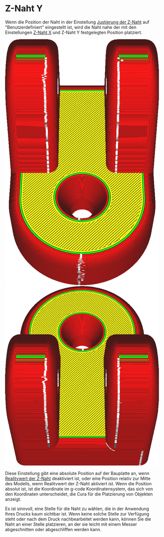 Z-Naht Y
====
Wenn die Position der Naht in der Einstellung [Justierung der Z-Naht](z_seam_type.md) auf "Benutzerdefiniert" eingestellt ist, wird die Naht nahe der mit den Einstellungen [Z-Naht X](z_seam_x.md) und Z-Naht Y festgelegten Position platziert.

<!--screenshot {
"image_path": "z_seam_y_back.png",
"models": [
    {
        "script": "rod_holder.scad",
        "transformation": ["rotateZ(-90)"]
    }
],
"camera_position": [0, -77, 130],
"settings": {
    "z_seam_type": "back",
    "z_seam_position": "back"
},
"colours": 64
}-->
<!--screenshot {
"image_path": "z_seam_y_front.png",
"models": [
    {
        "script": "rod_holder.scad",
        "transformation": ["rotateZ(-90)"]
    }
],
"camera_position": [0, 77, 130],
"settings": {
    "z_seam_type": "back",
    "z_seam_position": "front"
},
"colours": 64
}-->
![Die Naht befindet sich auf der Vorderseite](../../../articles/images/z_seam_y_front.png)
![Die Naht befindet sich auf der Rückseite](../../../articles/images/z_seam_y_back.png)

Diese Einstellung gibt eine absolute Position auf der Bauplatte an, wenn [Realitvwert der Z-Naht](z_seam_relative.md) deaktiviert ist, oder eine Position relativ zur Mitte des Modells, wenn Realitvwert der Z-Naht aktiviert ist. Wenn die Position absolut ist, ist die Koordinate im g-code Koordinatensystem, das sich von den Koordinaten unterscheidet, die Cura für die Platzierung von Objekten anzeigt.

Es ist sinnvoll, eine Stelle für die Naht zu wählen, die in der Anwendung Ihres Drucks kaum sichtbar ist. Wenn keine solche Stelle zur Verfügung steht oder nach dem Druck nachbearbeitet werden kann, können Sie die Naht an einer Stelle platzieren, an der sie leicht mit einem Messer abgeschnitten oder abgeschliffen werden kann.